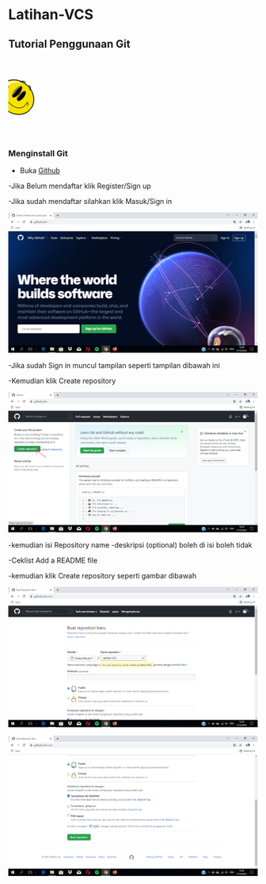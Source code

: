 # Latihan-VCS
## Tutorial Penggunaan Git

![Gif 1](screenshot/gif1.gif)

### Menginstall Git
- Buka [Github](https://Github.com)

-Jika Belum mendaftar klik Register/Sign up

-Jika sudah mendaftar silahkan klik Masuk/Sign in

![Gambar 1](screenshot/Ss1.png)

-Jika sudah Sign in muncul tampilan seperti tampilan dibawah ini

-Kemudian klik Create repository

![Gambar 2](screenshot/Ss2.jpg)

-kemudian isi Repository name
-deskripsi (optional) boleh di isi boleh tidak

-Ceklist Add a README file

-kemudian klik Create repository seperti gambar dibawah

![Gambar 3](screenshot/Ss3.png)

![Gambar 4](screenshot/Ss4.png)